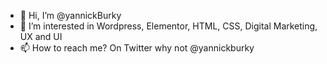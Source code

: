 - 👋 Hi, I’m @yannickBurky
- 👀 I’m interested in Wordpress, Elementor, HTML, CSS, Digital Marketing, UX and UI
- 📫 How to reach me? On Twitter why not @yannickburky
